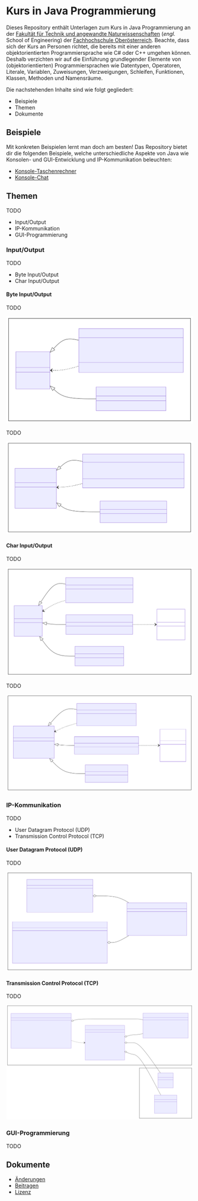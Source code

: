 # Kurs in Java Programmierung

Dieses Repository enthält Unterlagen zum Kurs in Java Programmierung an der [Fakultät für Technik und angewandte Naturwissenschaften](https://fh-ooe.at/campus-wels) (*engl.* School of Engineering) der [Fachhochschule Oberösterreich](https://fh-ooe.at/). Beachte, dass sich der Kurs an Personen richtet, die bereits mit einer anderen objektorientierten Programmiersprache wie C# oder C++ umgehen können. Deshalb verzichten wir auf die Einführung grundlegender Elemente von (objektorientierten) Programmiersprachen wie Datentypen, Operatoren, Literale, Variablen, Zuweisungen, Verzweigungen, Schleifen, Funktionen, Klassen, Methoden und Namensräume.

Die nachstehenden Inhalte sind wie folgt gegliedert:

* Beispiele
* Themen
* Dokumente

## Beispiele

Mit konkreten Beispielen lernt man doch am besten! Das Repository bietet dir die folgenden Beispiele, welche unterschiedliche Aspekte von Java wie Konsolen- und GUI-Entwicklung und IP-Kommunikation beleuchten:

* [Konsole-Taschenrechner](./Quellen/Konsole-Taschenrechner/)
* [Konsole-Chat](./Quellen/Konsole-Chat/)

## Themen

TODO

* Input/Output
* IP-Kommunikation
* GUI-Programmierung

### Input/Output

TODO

* Byte Input/Output
* Char Input/Output

#### Byte Input/Output

TODO

![](./Grafiken/IO.InputStream.svg)

TODO

![](./Grafiken/IO.OutputStream.svg)

#### Char Input/Output

TODO

![](./Grafiken/IO.Reader.svg)

TODO

![](./Grafiken/IO.Writer.svg)

### IP-Kommunikation

TODO

* User Datagram Protocol (UDP)
* Transmission Control Protocol (TCP)

#### User Datagram Protocol (UDP)

TODO

![](./Grafiken/UDP.svg)


#### Transmission Control Protocol (TCP)

TODO

![](./Grafiken/TCP.svg)

### GUI-Programmierung

TODO

## Dokumente

* [Änderungen](./CHANGELOG.md)
* [Beitragen](./CONTRIBUTING.md)
* [Lizenz](./LICENSE.md)